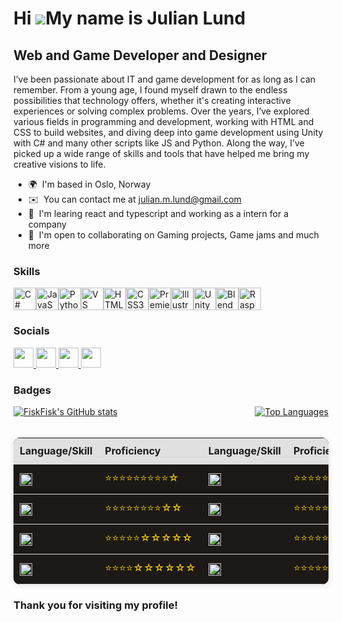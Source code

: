 Hi ![](https://user-images.githubusercontent.com/18350557/176309783-0785949b-9127-417c-8b55-ab5a4333674e.gif)My name is Julian Lund
===================================================================================================================================

Web and Game Developer and Designer
-----------------------------------

I’ve been passionate about IT and game development for as long as I can remember. From a young age, I found myself drawn to the endless possibilities that technology offers, whether it's creating interactive experiences or solving complex problems. Over the years, I’ve explored various fields in programming and development, working with HTML and CSS to build websites, and diving deep into game development using Unity with C# and many other scripts like JS and Python. Along the way, I’ve picked up a wide range of skills and tools that have helped me bring my creative visions to life.

* 🌍  I'm based in Oslo, Norway
* ✉️  You can contact me at [julian.m.lund@gmail.com](mailto:julian.m.lund@gmail.com)
* 🧠  I'm learing react and typescript and working as a intern for a company
* 🤝  I'm open to collaborating on Gaming projects, Game jams and much more

### Skills

<p align="left">
<a href="https://docs.microsoft.com/en-us/dotnet/csharp/" target="_blank" rel="noreferrer"><img src="https://raw.githubusercontent.com/danielcranney/readme-generator/main/public/icons/skills/csharp-colored.svg" width="36" height="36" alt="C#" /></a><a href="https://developer.mozilla.org/en-US/docs/Web/JavaScript" target="_blank" rel="noreferrer"><img src="https://raw.githubusercontent.com/danielcranney/readme-generator/main/public/icons/skills/javascript-colored.svg" width="36" height="36" alt="JavaScript" /></a><a href="https://www.python.org/" target="_blank" rel="noreferrer"><img src="https://raw.githubusercontent.com/danielcranney/readme-generator/main/public/icons/skills/python-colored.svg" width="36" height="36" alt="Python" /></a><a href="https://code.visualstudio.com/" target="_blank" rel="noreferrer"><img src="https://raw.githubusercontent.com/danielcranney/readme-generator/main/public/icons/skills/visualstudiocode.svg" width="36" height="36" alt="VS Code" /></a><a href="https://developer.mozilla.org/en-US/docs/Glossary/HTML5" target="_blank" rel="noreferrer"><img src="https://raw.githubusercontent.com/danielcranney/readme-generator/main/public/icons/skills/html5-colored.svg" width="36" height="36" alt="HTML5" /></a><a href="https://www.w3.org/TR/CSS/#css" target="_blank" rel="noreferrer"><img src="https://raw.githubusercontent.com/danielcranney/readme-generator/main/public/icons/skills/css3-colored.svg" width="36" height="36" alt="CSS3" /></a><a href="https://www.adobe.com/uk/products/premiere.html" target="_blank" rel="noreferrer"><img src="https://raw.githubusercontent.com/danielcranney/readme-generator/main/public/icons/skills/premierepro-colored.svg" width="36" height="36" alt="Premiere Pro" /></a><a href="https://www.adobe.com/uk/products/illustrator.html" target="_blank" rel="noreferrer"><img src="https://raw.githubusercontent.com/danielcranney/readme-generator/main/public/icons/skills/illustrator-colored.svg" width="36" height="36" alt="Illustrator" /></a><a href="https://unity.com/pages/unity-pro-buy-now?utm_source=google&utm_medium=cpc&utm_campaign=cc_dd_upr_emea_emea-t2_en_pu_sem-gg_acq_br-pr_2023-01_brand-et2_cc3022_ev-br_id:71700000105990829&utm_content=cc_dd_upr_emea_pu_sem_gg_ev-br_pros_x_npd_cpc_kw_sd_all_x_x_brand_id:58700008262875240&utm_term=unity&&&&&gad_source=1&gclid=Cj0KCQjw7Py4BhCbARIsAMMx-_J5xJXUxRWGphUMGwRsWjYX5ryvHa4tA1VSnmRg2AzxsT539vJYu-AaAgFKEALw_wcB&gclsrc=aw.ds" target="_blank" rel="noreferrer"><img src="https://www.svgrepo.com/show/331626/unity.svg" width="36" height="36" alt="Unity" /></a><a href="https://www.blender.org" target="_blank" rel="noreferrer"><img src="https://raw.githubusercontent.com/danielcranney/readme-generator/main/public/icons/skills/blender-colored.svg" width="36" height="36" alt="Blender" /></a><a href="https://www.raspberrypi.org/" target="_blank" rel="noreferrer"><img src="https://raw.githubusercontent.com/danielcranney/readme-generator/main/public/icons/skills/raspberrypi-colored.svg" width="36" height="36" alt="Raspberry Pi" /></a>
</p>

### Socials

<p align="left"> <a href="https://www.github.com/FiskFisk" target="_blank" rel="noreferrer"> <picture> <source media="(prefers-color-scheme: dark)" srcset="https://raw.githubusercontent.com/danielcranney/readme-generator/main/public/icons/socials/github-dark.svg" /> <source media="(prefers-color-scheme: light)" srcset="https://raw.githubusercontent.com/danielcranney/readme-generator/main/public/icons/socials/github.svg" /> <img src="https://raw.githubusercontent.com/danielcranney/readme-generator/main/public/icons/socials/github.svg" width="32" height="32" /> </picture> </a> <a href="https://www.linkedin.com/in/julian-lund-791bb92a1/" target="_blank" rel="noreferrer"> <picture> <source media="(prefers-color-scheme: dark)" srcset="https://raw.githubusercontent.com/danielcranney/readme-generator/main/public/icons/socials/linkedin-dark.svg" /> <source media="(prefers-color-scheme: light)" srcset="https://raw.githubusercontent.com/danielcranney/readme-generator/main/public/icons/socials/linkedin.svg" /> <img src="https://raw.githubusercontent.com/danielcranney/readme-generator/main/public/icons/socials/linkedin.svg" width="32" height="32" /> </picture> </a> <a href="https://www.youtube.com/@FiskFlsk" target="_blank" rel="noreferrer"> <picture> <source media="(prefers-color-scheme: dark)" srcset="https://raw.githubusercontent.com/danielcranney/readme-generator/main/public/icons/socials/youtube-dark.svg" /> <source media="(prefers-color-scheme: light)" srcset="https://raw.githubusercontent.com/danielcranney/readme-generator/main/public/icons/socials/youtube.svg" /> <img src="https://raw.githubusercontent.com/danielcranney/readme-generator/main/public/icons/socials/youtube.svg" width="32" height="32" /> </picture> </a> <a href="https://www.twitch.tv/fisk2fisk" target="_blank" rel="noreferrer"> <picture> <source media="(prefers-color-scheme: dark)" srcset="https://raw.githubusercontent.com/danielcranney/readme-generator/main/public/icons/socials/twitch-dark.svg" /> <source media="(prefers-color-scheme: light)" srcset="https://raw.githubusercontent.com/danielcranney/readme-generator/main/public/icons/socials/twitch.svg" /> <img src="https://raw.githubusercontent.com/danielcranney/readme-generator/main/public/icons/socials/twitch.svg" width="32" height="32" /> </picture> </a></p>

### Badges

<div style="display: flex; justify-content: space-between;">
  <a href="http://www.github.com/FiskFisk">
    <img src="https://github-readme-stats.vercel.app/api?username=FiskFisk&show_icons=true&hide=issues,&count_private=true&title_color=0891b2&text_color=ffffff&icon_color=0891b2&bg_color=1c1917&hide_border=true&show_icons=true" alt="FiskFisk's GitHub stats" style="margin-right: 20px;" />
  </a>
  <a href="https://github.com/FiskFisk" align="left">
    <img src="https://github-readme-stats.vercel.app/api/top-langs/?username=FiskFisk&langs_count=10&title_color=0891b2&text_color=ffffff&icon_color=0891b2&bg_color=1c1917&hide_border=true&locale=en&custom_title=Top%20%Languages" alt="Top Languages" />
  </a>
</div>

<br/>

<table style="width: 100%; border-collapse: collapse; background-color: #1C1917; border-radius: 10px; overflow: hidden; box-shadow: 0 2px 10px rgba(0,0,0,0.1);">
  <thead>
    <tr style="background-color: #e0e0e0;">
      <th style="padding: 10px; text-align: left; border-bottom: 2px solid #ddd;">Language/Skill</th>
      <th style="padding: 10px; text-align: left; border-bottom: 2px solid #ddd;">Proficiency</th>
      <th style="padding: 10px; text-align: left; border-bottom: 2px solid #ddd;">Language/Skill</th>
      <th style="padding: 10px; text-align: left; border-bottom: 2px solid #ddd;">Proficiency</th>
    </tr>
  </thead>
  <tbody>
    <!-- Left column -->
    <tr>
      <td style="padding: 10px; border-bottom: 1px solid #ddd;">
        <img src="https://www.svgrepo.com/show/374146/typescript-official.svg" style="height: 20px; width: 20px; vertical-align: middle;"> TypeScript
      </td>
      <td style="padding: 10px; border-bottom: 1px solid #ddd;">
        <span style="color: gold;">⭐⭐⭐⭐⭐⭐⭐⭐⭐☆</span>
      </td>
      <td style="padding: 10px; border-bottom: 1px solid #ddd;">
        <img src="https://www.svgrepo.com/show/452091/python.svg" style="height: 20px; width: 20px; vertical-align: middle;"> Python
      </td>
      <td style="padding: 10px; border-bottom: 1px solid #ddd;">
        <span style="color: gold;">⭐⭐⭐⭐⭐⭐☆☆☆☆</span>
      </td>
    </tr>
    <tr>
      <td style="padding: 10px; border-bottom: 1px solid #ddd;">
        <img src="https://www.svgrepo.com/show/331626/unity.svg" style="height: 20px; width: 20px; vertical-align: middle;"> Unity
      </td>
      <td style="padding: 10px; border-bottom: 1px solid #ddd;">
        <span style="color: gold;">⭐⭐⭐⭐⭐⭐⭐⭐☆☆</span>
      </td>
      <td style="padding: 10px; border-bottom: 1px solid #ddd;">
        <img src="https://www.svgrepo.com/show/452228/html-5.svg" style="height: 20px; width: 20px; vertical-align: middle;"> HTML5
      </td>
      <td style="padding: 10px; border-bottom: 1px solid #ddd;">
        <span style="color: gold;">⭐⭐⭐⭐⭐⭐⭐⭐⭐☆</span>
      </td>
    </tr>
    <tr>
      <td style="padding: 10px; border-bottom: 1px solid #ddd;">
        <img src="https://www.svgrepo.com/show/353488/blender.svg" style="height: 20px; width: 20px; vertical-align: middle;"> Blender
      </td>
      <td style="padding: 10px; border-bottom: 1px solid #ddd;">
        <span style="color: gold;">⭐⭐⭐⭐⭐☆☆☆☆☆</span>
      </td>
      <td style="padding: 10px; border-bottom: 1px solid #ddd;">
        <img src="https://www.svgrepo.com/show/452185/css-3.svg" style="height: 20px; width: 20px; vertical-align: middle;"> CSS3
      </td>
      <td style="padding: 10px; border-bottom: 1px solid #ddd;">
        <span style="color: gold;">⭐⭐⭐⭐⭐⭐⭐⭐⭐☆</span>
      </td>
    </tr>
    <tr>
      <td style="padding: 10px; border-bottom: 1px solid #ddd;">
        <img src="https://www.svgrepo.com/show/374093/sql.svg" style="height: 20px; width: 20px; vertical-align: middle;"> SQL
      </td>
      <td style="padding: 10px; border-bottom: 1px solid #ddd;">
        <span style="color: gold;">⭐⭐⭐⭐☆☆☆☆☆☆</span>
      </td>
      <td style="padding: 10px; border-bottom: 1px solid #ddd;">
        <img src="https://www.svgrepo.com/show/353925/javascript.svg" style="height: 20px; width: 20px; vertical-align: middle;"> JavaScript
      </td>
      <td style="padding: 10px; border-bottom: 1px solid #ddd;">
        <span style="color: gold;">⭐⭐⭐⭐⭐☆☆☆☆</span>
      </td>
    </tr>
  </tbody>
</table>



### Thank you for visiting my profile!

